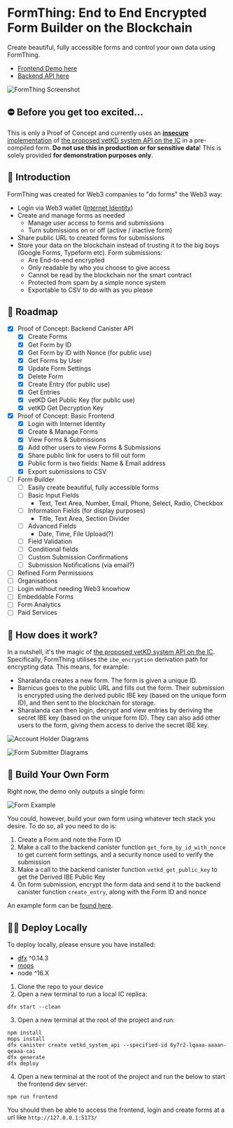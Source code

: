 # FormThing: End to End Encrypted Form Builder on the Blockchain

Create beautiful, fully accessible forms and control your own data using FormThing.

- [Frontend Demo here](https://6w54s-qaaaa-aaaan-qeaba-cai.icp0.io/)
- [Backend API here](https://a4gq6-oaaaa-aaaab-qaa4q-cai.raw.icp0.io/?id=676xo-giaaa-aaaan-qeaaq-cai)

![FormThing Screenshot](/src/form_thing_frontend/public/images/screenshot.jpg 'FormThing Screenshot')

## ⛔️ Before you get too excited...

This is only a Proof of Concept and currently uses an [**insecure** implementation](../../rust/vetkd/src/system_api) of [the proposed vetKD system API on the IC](https://github.com/dfinity/interface-spec/pull/158) in a pre-compiled form. **Do not use this in production or for sensitive data**! This is solely provided **for demonstration purposes only**.

## 👋 Introduction

FormThing was created for Web3 companies to "do forms" the Web3 way:

- Login via Web3 wallet ([Internet Identity](https://identity.ic0.app/))
- Create and manage forms as needed
  - Manage user access to forms and submissions
  - Turn submissions on or off (active / inactive form)
- Share public URL to created forms for submissions
- Store your data on the blockchain instead of trusting it to the big boys (Google Forms, Typeform etc). Form submissions:
  - Are End-to-end encrypted
  - Only readable by who you choose to give access
  - Cannot be read by the blockchain nor the smart contract
  - Protected from spam by a simple nonce system
  - Exportable to CSV to do with as you please

## 🚀 Roadmap

- [x] Proof of Concept: Backend Canister API
  - [x] Create Forms
  - [x] Get Form by ID
  - [x] Get Form by ID with Nonce (for public use)
  - [x] Get Forms by User
  - [x] Update Form Settings
  - [x] Delete Form
  - [x] Create Entry (for public use)
  - [x] Get Entries
  - [x] vetKD Get Public Key (for public use)
  - [x] vetKD Get Decryption Key
- [x] Proof of Concept: Basic Frontend
  - [x] Login with Internet Identity
  - [x] Create & Manage Forms
  - [x] View Forms & Submissions
  - [x] Add other users to view Forms & Submissions
  - [x] Share public link for users to fill out form
  - [x] Public form is two fields: Name & Email address
  - [x] Export submissions to CSV
- [ ] Form Builder
  - [ ] Easily create beautiful, fully accessible forms
  - [ ] Basic Input Fields
    - Text, Text Area, Number, Email, Phone, Select, Radio, Checkbox
  - [ ] Information Fields (for display purposes)
    - Title, Text Area, Section Divider
  - [ ] Advanced Fields
    - Date, Time, File Upload(?)
  - [ ] Field Validation
  - [ ] Conditional fields
  - [ ] Custom Submission Confirmations
  - [ ] Submission Notifications (via email?)
- [ ] Refined Form Permissions
- [ ] Organisations
- [ ] Login without needing Web3 knowhow
- [ ] Embeddable Forms
- [ ] Form Analytics
- [ ] Paid Services

## 👀 How does it work?

In a nutshell, it's the magic of [the proposed vetKD system API on the IC](https://github.com/dfinity/interface-spec/pull/158). Specifically, FormThing utilises the `ibe_encryption` derivation path for encrypting data. This means, for example:

- Sharalanda creates a new form. The form is given a unique ID.
- Barnicus goes to the public URL and fills out the form. Their submission is encrypted using the derived public IBE key (based on the unique form ID), and then sent to the blockchain for storage.
- Sharalanda can then login, decrypt and view entries by deriving the secret IBE key (based on the unique form ID). They can also add other users to the form, giving them access to derive the secret IBE key.

![Account Holder Diagrams](/readme/formthing-notesv2-account.jpg 'Account Holder Diagrams')

![Form Submitter Diagrams](/readme/formthing-notesv2-submitter.jpg 'Form Submitter Diagrams')

## 📝 Build Your Own Form

Right now, the demo only outputs a single form:

![Form Example](/readme/formthing-form-example.png 'Form Example')

You could, however, build your own form using whatever tech stack you desire. To do so, all you need to do is:

1. Create a Form and note the Form ID
2. Make a call to the backend canister function `get_form_by_id_with_nonce` to get current form settings, and a security nonce used to verify the submission
3. Make a call to the backend canister function `vetkd_get_public_key` to get the Derived IBE Public Key
4. On form submission, encrypt the form data and send it to the backend canister function `create_entry`, along with the Form ID and nonce

An example form can be [found here](https://github.com/conorseed/formthing_poc/blob/main/src/form_thing_frontend/src/components/PublicFormPage.vue).

## 👩‍💻 Deploy Locally

To deploy locally, please ensure you have installed:

- [dfx](https://internetcomputer.org/docs/current/developer-docs/setup/install/) ^0.14.3
- [mops](https://mops.one/docs/install)
- node ^16.X

1. Clone the repo to your device
2. Open a new terminal to run a local IC replica:

```
dfx start --clean
```

3. Open a new terminal at the root of the project and run:

```
npm install
mops install
dfx canister create vetkd_system_api --specified-id 6y7r2-lqaaa-aaaan-qeaaa-cai
dfx generate
dfx deploy
```

4. Open a new terminal at the root of the project and run the below to start the frontend dev server:

```
npm run frontend
```

You should then be able to access the frontend, login and create forms at a url like `http://127.0.0.1:5173/`
